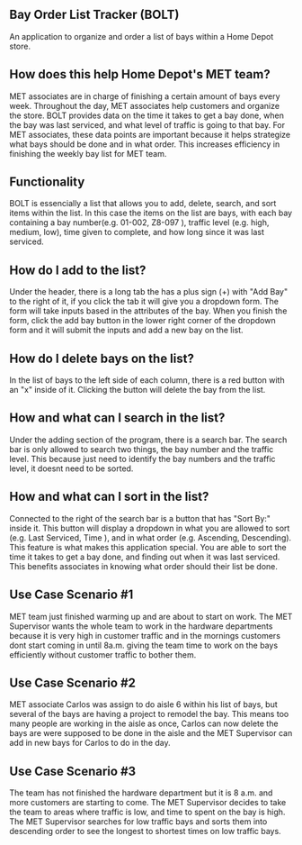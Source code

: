 ## Bay Order List Tracker (BOLT)
An application to organize and order a list of bays within a Home Depot store.

## How does this help Home Depot's MET team?
MET associates are in charge of finishing a certain amount of bays every week. Throughout the day, MET associates help customers and organize the store. BOLT provides data on the time it takes to get a bay done, when the bay was last serviced, and what level of traffic is going to that bay. For MET associates, these data points are important because it helps strategize what bays should be done and in what order. This increases efficiency in finishing the weekly bay list for MET team.
 
## Functionality
BOLT is essencially a list that allows you to add, delete, search, and sort items within the list. In this case the items on the list are bays, with each bay containing a bay number(e.g. 01-002, Z8-097 ), traffic level (e.g. high, medium, low), time given to complete, and how long since it was last serviced. 

## How do I add to the list?
Under the header, there is a long tab the has a plus sign (+) with "Add Bay" to the right of it, if you click the tab it will give you a dropdown form. The form will take inputs based in the attributes of the bay. When you finish the form, click the add bay button in the lower right corner of the dropdown form and it will submit the inputs and add a new bay on the list.

## How do I delete bays on the list?
In the list of bays to the left side of each column, there is a red button with an "x" inside of it. Clicking the button will delete the bay from the list.

## How and what can I search in the list? 
Under the adding section of the program, there is a search bar. The search bar is only allowed to search two things, the bay number and the traffic level. This because just need to identify the bay numbers and the traffic level, it doesnt need to be sorted.

## How and what can I sort in the list?
Connected to the right of the search bar is a button that has "Sort By:" inside it. This button will display a dropdown in what you are allowed to sort (e.g. Last Serviced, Time ), and in what order (e.g. Ascending, Descending). This feature is what makes this application special. You are able to sort the time it takes to get a bay done, and finding out when it was last serviced. This benefits associates in knowing what order should their list be done.

## Use Case Scenario #1
MET team just finished warming up and are about to start on work. The MET Supervisor wants the whole team to work in the hardware departments because it is very high in customer traffic and in the mornings customers dont start coming in until 8a.m. giving the team time to work on the bays efficiently without customer traffic to bother them.

## Use Case Scenario #2
MET associate Carlos was assign to do aisle 6 within his list of bays, but several of the bays are having a project to remodel the bay. This means too many people are working in the aisle as once, Carlos can now delete the bays are were supposed to be done in the aisle and the MET Supervisor can add in new bays for Carlos to do in the day. 

## Use Case Scenario #3
The team has not finished the hardware department but it is 8 a.m. and more customers are starting to come. The MET Supervisor decides to take the team to areas where traffic is low, and time to spent on the bay is high. The MET Supervisor searches for low traffic bays and sorts them into descending order to see the longest to shortest times on low traffic bays.
